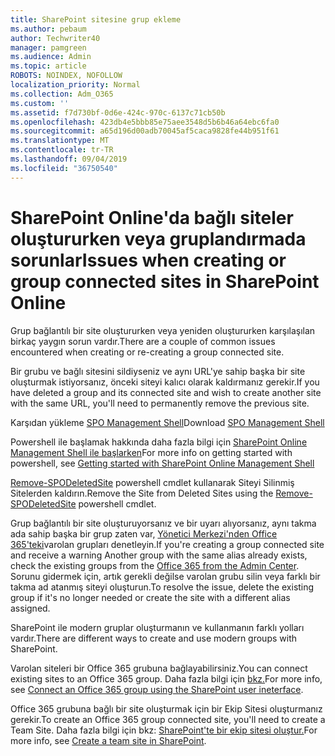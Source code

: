 ```yaml
---
title: SharePoint sitesine grup ekleme
ms.author: pebaum
author: Techwriter40
manager: pamgreen
ms.audience: Admin
ms.topic: article
ROBOTS: NOINDEX, NOFOLLOW
localization_priority: Normal
ms.collection: Adm_O365
ms.custom: ''
ms.assetid: f7d730bf-0d6e-424c-970c-6137c71cb50b
ms.openlocfilehash: 423db4e5bbb85e75aee3548d5b6b46a64ebc6fa0
ms.sourcegitcommit: a65d196d00adb70045af5caca9828fe44b951f61
ms.translationtype: MT
ms.contentlocale: tr-TR
ms.lasthandoff: 09/04/2019
ms.locfileid: "36750540"
---
```

# <a name="issues-when-creating-or-group-connected-sites-in-sharepoint-online"></a><span data-ttu-id="c5470-102">SharePoint Online'da bağlı siteler oluştururken veya gruplandırmada sorunlar</span><span class="sxs-lookup"><span data-stu-id="c5470-102">Issues when creating or group connected sites in SharePoint Online</span></span>

<span data-ttu-id="c5470-103">Grup bağlantılı bir site oluştururken veya yeniden oluştururken karşılaşılan birkaç yaygın sorun vardır.</span><span class="sxs-lookup"><span data-stu-id="c5470-103">There are a couple of common issues encountered when creating or re-creating a group connected site.</span></span>

 <span data-ttu-id="c5470-104">Bir grubu ve bağlı sitesini sildiyseniz ve aynı URL'ye sahip başka bir site oluşturmak istiyorsanız, önceki siteyi kalıcı olarak kaldırmanız gerekir.</span><span class="sxs-lookup"><span data-stu-id="c5470-104">If you have deleted a group and its connected site and wish to create another site with the same URL, you'll need to permanently remove the previous site.</span></span>

<span data-ttu-id="c5470-105">Karşıdan yükleme [SPO Management Shell](https://support.office.com/article/introduction-to-the-sharepoint-online-management-shell-c16941c3-19b4-4710-8056-34c034493429)</span><span class="sxs-lookup"><span data-stu-id="c5470-105">Download [SPO Management Shell](https://support.office.com/article/introduction-to-the-sharepoint-online-management-shell-c16941c3-19b4-4710-8056-34c034493429)</span></span>

 <span data-ttu-id="c5470-106">Powershell ile başlamak hakkında daha fazla bilgi için [SharePoint Online Management Shell ile başlarken](https://docs.microsoft.com/powershell/module/sharepoint-online/remove-sposite?view=sharepoint-ps)</span><span class="sxs-lookup"><span data-stu-id="c5470-106">For more info on getting started with powershell, see [Getting started with SharePoint Online Management Shell](https://docs.microsoft.com/powershell/module/sharepoint-online/remove-sposite?view=sharepoint-ps)</span></span>

<span data-ttu-id="c5470-107">[Remove-SPODeletedSite](https://docs.microsoft.com/powershell/module/sharepoint-online/remove-sposite?view=sharepoint-ps) powershell cmdlet kullanarak Siteyi Silinmiş Sitelerden kaldırın.</span><span class="sxs-lookup"><span data-stu-id="c5470-107">Remove the Site from Deleted Sites using the [Remove-SPODeletedSite](https://docs.microsoft.com/powershell/module/sharepoint-online/remove-sposite?view=sharepoint-ps) powershell cmdlet.</span></span>

<span data-ttu-id="c5470-108">Grup bağlantılı bir site oluşturuyorsanız ve bir uyarı alıyorsanız, aynı takma ada sahip başka bir grup zaten var, [Yönetici Merkezi'nden Office 365'teki](https://admin.microsoft.com/Adminportal/Home?source=applauncher#/groups)varolan grupları denetleyin.</span><span class="sxs-lookup"><span data-stu-id="c5470-108">If you're creating a group connected site and receive a warning Another group with the same alias already exists, check the existing groups from the [Office 365 from the Admin Center](https://admin.microsoft.com/Adminportal/Home?source=applauncher#/groups).</span></span> <span data-ttu-id="c5470-109">Sorunu gidermek için, artık gerekli değilse varolan grubu silin veya farklı bir takma ad atanmış siteyi oluşturun.</span><span class="sxs-lookup"><span data-stu-id="c5470-109">To resolve the issue, delete the existing group if it's no longer needed or create the site with a different alias assigned.</span></span>

<span data-ttu-id="c5470-110">SharePoint ile modern gruplar oluşturmanın ve kullanmanın farklı yolları vardır.</span><span class="sxs-lookup"><span data-stu-id="c5470-110">There are different ways to create and use modern groups with SharePoint.</span></span>

<span data-ttu-id="c5470-111">Varolan siteleri bir Office 365 grubuna bağlayabilirsiniz.</span><span class="sxs-lookup"><span data-stu-id="c5470-111">You can connect existing sites to an Office 365 group.</span></span> <span data-ttu-id="c5470-112">Daha fazla bilgi için [bkz.](https://docs.microsoft.com/sharepoint/dev/transform/modernize-connect-to-office365-group#connect-an-office-365-group-using-the-sharepoint-user-interface)</span><span class="sxs-lookup"><span data-stu-id="c5470-112">For more info, see [Connect an Office 365 group using the SharePoint user ineterface](https://docs.microsoft.com/sharepoint/dev/transform/modernize-connect-to-office365-group#connect-an-office-365-group-using-the-sharepoint-user-interface).</span></span>

<span data-ttu-id="c5470-113">Office 365 grubuna bağlı bir site oluşturmak için bir Ekip Sitesi oluşturmanız gerekir.</span><span class="sxs-lookup"><span data-stu-id="c5470-113">To create an Office 365 group connected site, you'll need to create a Team Site.</span></span> <span data-ttu-id="c5470-114">Daha fazla bilgi için bkz: [SharePoint'te bir ekip sitesi oluştur.](https://support.office.com/article/create-a-team-site-in-sharepoint-ef10c1e7-15f3-42a3-98aa-b5972711777d)</span><span class="sxs-lookup"><span data-stu-id="c5470-114">For more info, see [Create a team site in SharePoint](https://support.office.com/article/create-a-team-site-in-sharepoint-ef10c1e7-15f3-42a3-98aa-b5972711777d).</span></span>

